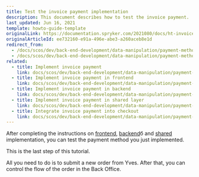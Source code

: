 ```yaml
---
title: Test the invoice payment implementation
description: This document describes how to test the invoice payment.
last_updated: Jun 16, 2021
template: howto-guide-template
originalLink: https://documentation.spryker.com/2021080/docs/ht-invoice-payment-test
originalArticleId: ee732160-e91a-496e-abe3-a260aceb8e1d
redirect_from:
  - /docs/scos/dev/back-end-development/data-manipulation/payment-methods/invoice/test-the-invoice-payment-implementation.html
  - /docs/scos/dev/back-end-development/data-manipulation/payment-methods/invoice/testing-the-invoice-payment-implementation.html
related:
  - title: Implement invoice payment
    link: docs/scos/dev/back-end-development/data-manipulation/payment-methods/invoice/implement-invoice-payment.html
  - title: Implement invoice payment in frontend
    link: docs/scos/dev/back-end-development/data-manipulation/payment-methods/invoice/implement-invoice-payment-in-frontend.html
  - title: Implement invoice payment in backend
    link: docs/scos/dev/back-end-development/data-manipulation/payment-methods/invoice/implement-invoice-payment-in-backend.html
  - title: Implement invoice payment in shared layer
    link: docs/scos/dev/back-end-development/data-manipulation/payment-methods/invoice/implement-invoice-payment-in-shared-layer.html
  - title: Integrate invoice payment into checkout
    link: docs/scos/dev/back-end-development/data-manipulation/payment-methods/invoice/integrate-invoice-payment-into-checkout.html
---
```


After completing the instructions on [frontend](/docs/scos/dev/back-end-development/data-manipulation/payment-methods/invoice/implement-invoice-payment-in-frontend.html), [backend](/docs/scos/dev/back-end-development/data-manipulation/payment-methods/invoice/implement-invoice-payment-in-backend.html)б and [shared](/docs/scos/dev/back-end-development/data-manipulation/payment-methods/invoice/implement-invoice-payment-in-frontend.html) implementation, you can test the payment method you just implemented.

This is the last step of this tutorial.

All you need to do is to submit a new order from Yves. After that, you can control the flow of the order in the Back Office.
